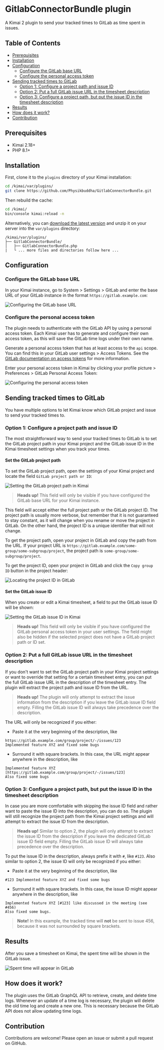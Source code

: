 # GitlabConnectorBundle plugin

A Kimai 2 plugin to send your tracked times to GitLab as time spent in issues.

## Table of Contents

- [Prerequisites](#prerequisites)
- [Installation](#installation)
- [Configuration](#configuration)
  - [Configure the GitLab base URL](#configure-the-gitlab-base-url)
  - [Configure the personal access token](#configure-the-personal-access-token)
- [Sending tracked times to GitLab](#sending-tracked-times-to-gitlab)
  - [Option 1: Configure a project path and issue ID](#option-1-configure-a-project-path-and-issue-id)
  - [Option 2: Put a full GitLab issue URL in the timesheet description](#option-2-put-a-full-gitlab-issue-url-in-the-timesheet-description)
  - [Option 3: Configure a project path, but put the issue ID in the timesheet description](#option-3-configure-a-project-path-but-put-the-issue-id-in-the-timesheet-description)
- [Results](#results)
- [How does it work?](#how-does-it-work)
- [Contribution](#contribution)

## Prerequisites

- Kimai 2.18+
- PHP 8.1+

## Installation

First, clone it to the `plugins` directory of your Kimai installation:
```sh
cd /kimai/var/plugins/
git clone https://github.com/Physikbuddha/GitlabConnectorBundle.git
```

Then rebuild the cache: 
```sh
cd /kimai/
bin/console kimai:reload -n
```

Alternatively, you can [download the latest version](https://github.com/Physikbuddha/GitlabConnectorBundle/archive/refs/heads/main.zip) and unzip it on your server into the `var/plugins` directory:

```plaintext
/kimai/var/plugins/
├── GitlabConnectorBundle/
│   ├── GitlabConnectorBundle.php
|   └ ... more files and directories follow here ... 
```

## Configuration

### Configure the GitLab base URL

In your Kimai instance, go to System > Settings > GitLab and enter the base URL of your GitLab instance in the format `https://gitlab.example.com`:

![Configuring the GitLab base URL](Resources/assets/images/system_settings.png)

### Configure the personal access token

The plugin needs to authenticate with the GitLab API by using a personal access token. Each Kimai user has to generate and configure their own access token, as this will save the GitLab time logs under their own name.

Generate a personal access token that has at least access to the `api` scope. You can find this in your GitLab user settings > Access Tokens. See the [GitLab documentation on access tokens](https://docs.gitlab.com/ee/user/profile/personal_access_tokens.html) for more information.

Enter your personal access token in Kimai by clicking your profile picture > Preferences > GitLab Personal Access Token:

![Configuring the personal access token](Resources/assets/images/user_settings.png)

## Sending tracked times to GitLab

You have multiple options to let Kimai know which GitLab project and issue to send your tracked times to.

### Option 1: Configure a project path and issue ID

The most straightforward way to send your tracked times to GitLab is to set the GitLab project path in your Kimai project and the GitLab issue ID in the Kimai timesheet settings when you track your times.

#### Set the GitLab project path

To set the GitLab project path, open the settings of your Kimai project and locate the field `GitLab project path or ID`:

![Setting the GitLab project path in Kimai](Resources/assets/images/project_settings.png)

> **Heads up!** This field will only be visible if you have configured the GitLab base URL for your Kimai instance.

This field will accept either the full project path or the GitLab project ID. The project path is usually more verbose, but remember that it is not guaranteed to stay constant, as it will change when you rename or move the project in GitLab. On the other hand, the project ID is a unique identifier that will not change.

To get the project path, open your project in GitLab and copy the path from the URL. If your project URL is `https://gitlab.example.com/some-group/some-subgroup/project`, the project path is `some-group/some-subgroup/project`.

To get the project ID, open your project in GitLab and click the `Copy group ID` button in the project header:

![Locating the project ID in GitLab](Resources/assets/images/gitlab_project_id.png)

#### Set the GitLab issue ID

When you create or edit a Kimai timesheet, a field to put the GitLab issue ID will be shown:

![Setting the GitLab issue ID in Kimai](Resources/assets/images/timesheet_settings.png)

> **Heads up!** This field will only be visible if you have configured the GitLab personal access token in your user settings. The field might also be hidden if the selected project does not have a GitLab project path or ID set.

### Option 2: Put a full GitLab issue URL in the timesheet description

If you don't want to set the GitLab project path in your Kimai project settings or want to override that setting for a certain timesheet entry, you can put the full GitLab issue URL in the description of the timesheet entry. The plugin will extract the project path and issue ID from the URL.

> **Heads up!** The plugin will only attempt to extract the issue information from the description if you leave the GitLab issue ID field empty. Filling the GitLab issue ID will always take precedence over the description.

The URL will only be recognized if you either:
- Paste it at the very beginning of the description, like
```plaintext
https://gitlab.example.com/group/project/-/issues/123
Implemented feature XYZ and fixed some bugs
```
- Surround it with square brackets. In this case, the URL might appear anywhere in the description, like
```plaintext
Implemented feature XYZ 
[https://gitlab.example.com/group/project/-/issues/123]
Also fixed some bugs
```

### Option 3: Configure a project path, but put the issue ID in the timesheet description

In case you are more comfortable with skipping the issue ID field and rather want to paste the issue ID into the description, you can do so. The plugin will still recognize the project path from the Kimai project settings and will attempt to extract the issue ID from the description.

> **Heads up!** Similar to option 2, the plugin will only attempt to extract the issue ID from the description if you leave the dedicated GitLab issue ID field empty. Filling the GitLab issue ID will always take precedence over the description.

To put the issue ID in the description, always prefix it with `#`, like `#123`. Also similar to option 2, the issue ID will only be recognized if you either:
- Paste it at the very beginning of the description, like
```plaintext
#123 Implemented feature XYZ and fixed some bugs
```
- Surround it with square brackets. In this case, the issue ID might appear anywhere in the description, like
```plaintext
Implemented feature XYZ [#123] like discussed in the meeting (see #456)
Also fixed some bugs.
```
> **Note!** In this example, the tracked time will **not** be sent to issue 456, because it was not surrounded by square brackets. 

## Results

After you save a timesheet on Kimai, the spent time will be shown in the GitLab issue.

![Spent time will appear in GitLab](Resources/assets/images/gitlab_spent_time.png)

## How does it work?

The plugin uses the GitLab GraphQL API to retrieve, create, and delete time logs. Whenever an update of a time log is necessary, the plugin will delete the old time log and create a new one. This is necessary because the GitLab API does not allow updating time logs.

## Contribution

Contributions are welcome! Please open an issue or submit a pull request on GitHub.